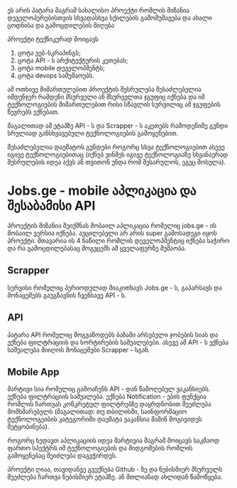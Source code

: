 ეს არის პატარა მაგრამ სახალისო პროექტი რომლის მიზანია დეველოპერებისთვის სხვადასხვა სქილების გამომუშავება და ახალი ცოდნისა და გამოცდილების მიღება

პროექტი ტექნიკურად მოიცავს 

1. ცოტა ვებ-სკრაპინგს;
2. ცოტა API - ს არქიტექტურის კეთებას;
3. ცოტა mobile დეველოპმენტს;
4. ცოტა devops სამუშაოებს.

ამ ოთხივე მიმართულებით პროექტის შესრულება შესაძლებელია იმდენჯერ რამდენი მსურველი ან მსურველთა ჯგუფიც იქნება და იმ ტექნოლოგიების მიმართულებით რისი სწავლის სურვილიც ამ ჯგუფების წევრებს ექნებათ. 

მაგალითად ამ ეტაპზე API - ს და Scrapper - ს აკეთებს რამოდენიმე გუნდი სრულიად განსხვავებული ტექნოლოგიების გამოყენებით. 

შესაძლებელია დაემატოს გუნდები როგორც სხვა ტექნოლოგიებით ასევე იგივე ტექნოლოგიებითაც (იქნებ ვინმეს იგივე ტექნოლოგიაზე სხვანაერად შესრულების იდეა აქვს ან თვითონ უნდა რომ შესარულოს, ეგეც მოსულა).

# Jobs.ge - mobile აპლიკაცია და შესაბამისი API
პროექტის მიზანია შეიქმნას მობაილ აპლიკაცია რომელიც jobs.ge - ის მობაილ ვერსია იქნება. 
აუცილებელი არ არის super გამოსადეგი იყოს პროექტი. მთავარია ის 4 ნაწილი რომლის დეველოპმენტიც იქნება საჭირო და რა გამოცდილებასაც მოგვცემს ამ ყველაფერზე მუშაობა. 

## Scrapper
სერვისი რომელიც პერიოდულად მიაკითხავს Jobs.ge - ს, გაპარსავს და მონაცემებს გაუგზავნის ჩვენსავე API - ს.

## API
პატარა API რომელიც მოგვაწოდებს ბაზაში არსებული ჯობების სიას და ექნება ფილტრაციის და სორტირების საშუალებები.
ასევე ამ API - ს ექნება საშუალება მიიღოს მონაცემები Scrapper - სგან.

## Mobile App
მარტივი სია რომელიც გამოაჩენს API - დან წამოღებულ ვაკანსიებს. 
ექნება ფილტრაციის საშუალება. 
ექნება Notification - ების ფუნქცია რომლის ჩართვას კონკრეტულ ფილტრებზე დაყრდნობით შეეძლება მომხმარებელს (მაგალითად: თუ თბილისში, საინფორმაციო ტექნოლოგეიბის კატეგორიში დაემატა ვაკანსია მაშინ მოგივიდეს შეტყობინება).

როგორც ხედავთ აპლიკაციის იდეა მარტივია მაგრამ მოიცავს საკმაოდ ფართო სპექტრს იმ ტექნოლოგიების და მიდგომების რომლის გამოყენებაც შეიძლება დაგვჭირდეს. 

პროექტი ღიაა, თავიდანვე გვექნება Github - ზე და ნებისმიერ მსურველს შეეძლება ჩართვა ნებისმიერ ეტაპზე. ან მთლიანად ახლიდან წამოწყება.
